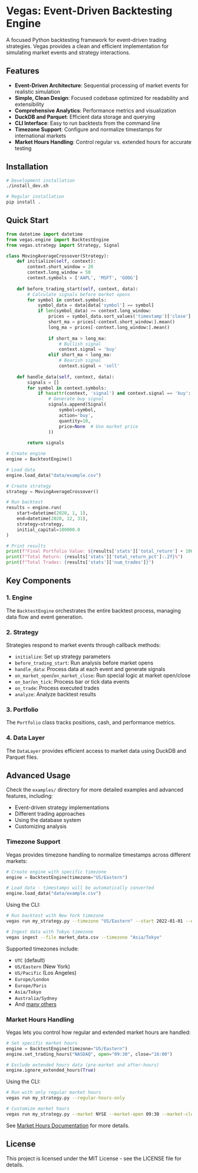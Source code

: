 # Vegas: Event-Driven Backtesting Engine

A focused Python backtesting framework for event-driven trading strategies. Vegas provides a clean and efficient implementation for simulating market events and strategy interactions.

## Features

- **Event-Driven Architecture**: Sequential processing of market events for realistic simulation
- **Simple, Clean Design**: Focused codebase optimized for readability and extensibility
- **Comprehensive Analytics**: Performance metrics and visualization
- **DuckDB and Parquet**: Efficient data storage and querying
- **CLI Interface**: Easy to run backtests from the command line
- **Timezone Support**: Configure and normalize timestamps for international markets
- **Market Hours Handling**: Control regular vs. extended hours for accurate testing

## Installation

```bash
# Development installation
./install_dev.sh

# Regular installation
pip install .
```

## Quick Start

```python
from datetime import datetime
from vegas.engine import BacktestEngine
from vegas.strategy import Strategy, Signal

class MovingAverageCrossover(Strategy):
    def initialize(self, context):
        context.short_window = 20
        context.long_window = 50
        context.symbols = ['AAPL', 'MSFT', 'GOOG']
        
    def before_trading_start(self, context, data):
        # Calculate signals before market opens
        for symbol in context.symbols:
            symbol_data = data[data['symbol'] == symbol]
            if len(symbol_data) >= context.long_window:
                prices = symbol_data.sort_values('timestamp')['close']
                short_ma = prices[-context.short_window:].mean()
                long_ma = prices[-context.long_window:].mean()
                
                if short_ma > long_ma:
                    # Bullish signal
                    context.signal = 'buy'
                elif short_ma < long_ma:
                    # Bearish signal
                    context.signal = 'sell'
                    
    def handle_data(self, context, data):
        signals = []
        for symbol in context.symbols:
            if hasattr(context, 'signal') and context.signal == 'buy':
                # Generate buy signal
                signals.append(Signal(
                    symbol=symbol,
                    action='buy',
                    quantity=10,
                    price=None  # Use market price
                ))
                
        return signals

# Create engine
engine = BacktestEngine()

# Load data
engine.load_data("data/example.csv")

# Create strategy
strategy = MovingAverageCrossover()

# Run backtest
results = engine.run(
    start=datetime(2020, 1, 1),
    end=datetime(2020, 12, 31),
    strategy=strategy,
    initial_capital=100000.0
)

# Print results
print(f"Final Portfolio Value: ${results['stats']['total_return'] + 100000:.2f}")
print(f"Total Return: {results['stats']['total_return_pct']:.2f}%")
print(f"Total Trades: {results['stats']['num_trades']}")
```

## Key Components

### 1. Engine
The `BacktestEngine` orchestrates the entire backtest process, managing data flow and event generation.

### 2. Strategy
Strategies respond to market events through callback methods:
- `initialize`: Set up strategy parameters
- `before_trading_start`: Run analysis before market opens
- `handle_data`: Process data at each event and generate signals
- `on_market_open`/`on_market_close`: Run special logic at market open/close
- `on_bar`/`on_tick`: Process bar or tick data events
- `on_trade`: Process executed trades
- `analyze`: Analyze backtest results

### 3. Portfolio
The `Portfolio` class tracks positions, cash, and performance metrics.

### 4. Data Layer
The `DataLayer` provides efficient access to market data using DuckDB and Parquet files.

## Advanced Usage

Check the `examples/` directory for more detailed examples and advanced features, including:

- Event-driven strategy implementations
- Different trading approaches
- Using the database system
- Customizing analysis

### Timezone Support

Vegas provides timezone handling to normalize timestamps across different markets:

```python
# Create engine with specific timezone
engine = BacktestEngine(timezone="US/Eastern")  

# Load data - timestamps will be automatically converted
engine.load_data("data/example.csv")
```

Using the CLI:

```bash
# Run backtest with New York timezone
vegas run my_strategy.py --timezone "US/Eastern" --start 2022-01-01 --end 2022-12-31

# Ingest data with Tokyo timezone
vegas ingest --file market_data.csv --timezone "Asia/Tokyo"
```

Supported timezones include:
- `UTC` (default)
- `US/Eastern` (New York)
- `US/Pacific` (Los Angeles)
- `Europe/London`
- `Europe/Paris`
- `Asia/Tokyo`
- `Australia/Sydney`
- And [many others](https://en.wikipedia.org/wiki/List_of_tz_database_time_zones)

### Market Hours Handling

Vegas lets you control how regular and extended market hours are handled:

```python
# Set specific market hours
engine = BacktestEngine(timezone="US/Eastern")
engine.set_trading_hours("NASDAQ", open="09:30", close="16:00")

# Exclude extended hours data (pre-market and after-hours)
engine.ignore_extended_hours(True)
```

Using the CLI:

```bash
# Run with only regular market hours
vegas run my_strategy.py --regular-hours-only

# Customize market hours
vegas run my_strategy.py --market NYSE --market-open 09:30 --market-close 16:00
```

See [Market Hours Documentation](docs/market_hours.md) for more details.

## License

This project is licensed under the MIT License - see the LICENSE file for details. 